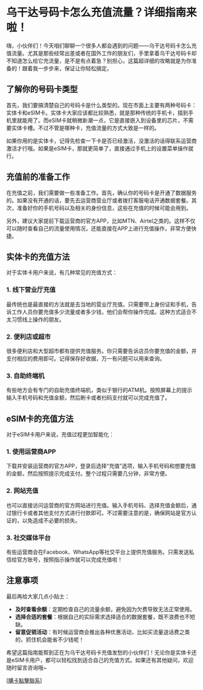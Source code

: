 # 乌干达号码卡怎么充值流量？详细指南来啦！

嗨，小伙伴们！今天咱们聊聊一个很多人都会遇到的问题——乌干达号码卡怎么充值流量。尤其是那些经常出差或者在国外工作的朋友们，手里拿着乌干达号码卡却不知道怎么给它充流量，是不是有点着急？别担心，这篇超详细的攻略就是为你准备的！跟着我一步步来，保证让你轻松搞定。

## 了解你的号码卡类型

首先，我们要搞清楚自己的号码卡是什么类型的。现在市面上主要有两种号码卡：实体卡和eSIM卡。实体卡大家应该都比较熟悉，就是那种传统的手机卡，插到手机里就能用了。而eSIM卡就稍微新潮一点，它是直接嵌入到设备里的芯片，不需要实体卡槽。不过不管是哪种卡，充值流量的方式大致是一样的。

如果你用的是实体卡，记得先检查一下卡是否已经激活，没激活的话得联系运营商激活才行哦。如果是eSIM卡，那就更简单了，直接通过手机上的设置菜单操作就行。

## 充值前的准备工作

在充值之前，我们需要做一些准备工作。首先，确认你的号码卡是开通了数据服务的。如果没有开通的话，要先去运营商营业厅或者拨打客服电话开通数据套餐。其次，准备好你的手机号码以及相关的身份信息，这些在充值的时候可能会用到。

另外，建议大家提前下载运营商的官方APP，比如MTN、Airtel之类的。这样不仅可以随时查看自己的流量使用情况，还能直接在APP上进行充值操作，非常方便快捷。

## 实体卡的充值方法

对于实体卡用户来说，有几种常见的充值方式：

### 1. 线下营业厅充值

最传统也是最直接的方法就是去当地的营业厅充值。只需要带上身份证和手机，告诉工作人员你要充值多少流量或者多少钱，他们会帮你操作完成。这种方式适合不太习惯线上操作的朋友。

### 2. 便利店或超市

很多便利店和大型超市都有提供充值服务。你只需要告诉店员你要充值的金额，并支付相应的费用即可。记得保存好收据，万一有问题可以用来查询。

### 3. 自助终端机

有些地方会有专门的自助充值终端机，类似于银行的ATM机。按照屏幕上的提示输入手机号码和充值金额，然后刷卡或者扫码支付就可以完成充值了。

## eSIM卡的充值方法

对于eSIM卡用户来说，充值过程更加智能化：

### 1. 使用运营商APP

下载并安装运营商的官方APP，登录后选择“充值”选项，输入手机号码和想要充值的金额，然后按照提示完成支付。整个过程只需要几分钟，非常方便。

### 2. 网站充值

也可以直接访问运营商的官方网站进行充值。输入手机号码、选择充值金额后，通过银行卡或者其他支付方式进行付款即可。不过需要注意的是，确保网站是官方认证的，以免造成不必要的损失。

### 3. 社交媒体平台

有些运营商会在Facebook、WhatsApp等社交平台上提供充值服务。只需发送私信给官方账号，按照指示操作就可以完成充值啦！

## 注意事项

最后再给大家几点小贴士：

- **及时查看余额**：定期检查自己的流量余额，避免因为欠费导致无法正常使用。
- **选择合适的套餐**：根据自己的实际需求选择适合的数据套餐，既不浪费也不短缺。
- **留意促销活动**：有时候运营商会推出各种优惠活动，比如买流量送话费之类的，抓住机会能省不少钱呢！

希望这篇指南能帮到正在为乌干达号码卡充值发愁的小伙伴们！无论你是实体卡还是eSIM卡用户，都可以轻松找到适合自己的充值方式。如果还有其他疑问，欢迎随时留言咨询哦~

[[購卡點擊聯系](https://t.me/s/esim1088)]